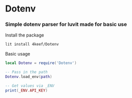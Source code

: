 Dotenv
=======
### Simple dotenv parser for luvit made for basic use

Install the package
```sh
lit install 4keef/Dotenv
```
Basic usage
```lua
local Dotenv = require('Dotenv')

-- Pass in the path
Dotenv.load_env(path)

-- Get values via _ENV
print(_ENV.API_KEY)
```

